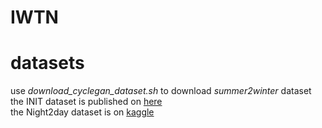 # IWTN
# datasets
use *download_cyclegan_dataset.sh* to download *summer2winter* dataset  
the INIT dataset is published on [here](https://zhiqiangshen.com/projects/INIT/index.html)  
the Night2day dataset is on [kaggle](https://www.kaggle.com/datasets/raman77768/day-time-and-night-time-road-images)  

